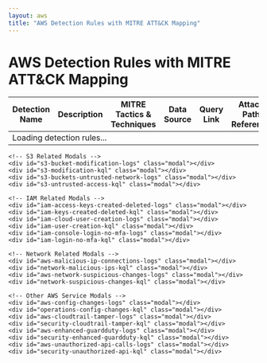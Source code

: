 ```yaml
---
layout: aws
title: "AWS Detection Rules with MITRE ATT&CK Mapping"
---
```


<h1>AWS Detection Rules with MITRE ATT&CK Mapping</h1>

<table>
    <thead>
        <tr>
            <th>Detection Name</th>
            <th>Description</th>
            <th>MITRE Tactics & Techniques</th>
            <th>Data Source</th>
            <th>Query Link</th>
            <th>Attack Path Reference</th>
            <th>Sample Logs</th>
        </tr>
    </thead>
    <tbody id="detection-rules-table-body">
        <tr>
            <td colspan="7" class="loading-indicator">Loading detection rules...</td>
        </tr>
    </tbody>
</table>

<!-- Modal containers -->
<div id="modal-containers">
    <!-- EC2 Related Modals -->
    <div id="imdsv1-logstest" class="modal"></div> 
    <div id="aws-imdsv1-kql" class="modal"></div>
    <div id="ec2-imdsv1-logs" class="modal"></div>
    <div id="ec2-suspicious-deployment-logs" class="modal"></div>
    <div id="ec2-suspicious-deployment-kql" class="modal"></div>
    <div id="ec2-password-data-retrieved-logs" class="modal"></div>
    <div id="ec2-password-kql" class="modal"></div>
    <div id="snapshot-exfiltration-logs" class="modal"></div>
    <div id="snapshot-exfil-kql" class="modal"></div>

    <!-- S3 Related Modals -->
    <div id="s3-bucket-modification-logs" class="modal"></div>
    <div id="s3-modification-kql" class="modal"></div>
    <div id="s3-buckets-untrusted-network-logs" class="modal"></div>
    <div id="s3-untrusted-access-kql" class="modal"></div>
    
    <!-- IAM Related Modals -->
    <div id="iam-access-keys-created-deleted-logs" class="modal"></div>
    <div id="iam-keys-created-deleted-kql" class="modal"></div>
    <div id="iam-cloud-user-creation-logs" class="modal"></div>
    <div id="iam-user-creation-kql" class="modal"></div>
    <div id="iam-console-login-no-mfa-logs" class="modal"></div>
    <div id="iam-login-no-mfa-kql" class="modal"></div>
    
    <!-- Network Related Modals -->
    <div id="aws-malicious-ip-connections-logs" class="modal"></div>
    <div id="network-malicious-ips-kql" class="modal"></div>
    <div id="aws-network-suspicious-changes-logs" class="modal"></div>
    <div id="network-suspicious-changes-kql" class="modal"></div>
    
    <!-- Other AWS Service Modals -->
    <div id="aws-config-changes-logs" class="modal"></div>
    <div id="operations-config-changes-kql" class="modal"></div>
    <div id="aws-cloudtrail-tamper-logs" class="modal"></div>
    <div id="security-cloudtrail-tamper-kql" class="modal"></div>
    <div id="aws-enhanced-guardduty-logs" class="modal"></div>
    <div id="security-enhanced-guardduty-kql" class="modal"></div>
    <div id="aws-unauthorized-api-calls-logs" class="modal"></div>
    <div id="security-unauthorized-api-kql" class="modal"></div>
</div>